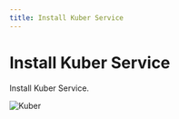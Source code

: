 ```yaml
---
title: Install Kuber Service
---
```


# Install Kuber Service

Install Kuber Service.

![Kuber](/_images/what/kuber.svg "Kuber")
